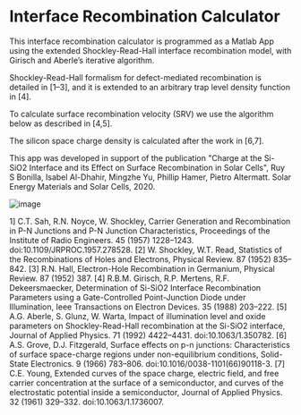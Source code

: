# Interface Recombination Calculator

This interface recombination calculator is programmed as a Matlab App using the extended Shockley-Read-Hall interface recombination model,  with Girisch and Aberle’s iterative algorithm.

Shockley-Read-Hall formalism for defect-mediated recombination is detailed in [1–3], and it is extended to an arbitrary trap level density function in [4]. 

To calculate surface recombination velocity (SRV) we use the algorithm below as described in [4,5].

The silicon space charge density is calculated after the work in [6,7].

This app was developed in support of the publication "Charge at the Si-SiO2 Interface and its Effect on Surface Recombination in Solar Cells", Ruy S Bonilla, Isabel Al-Dhahir, Mingzhe Yu, Phillip Hamer, Pietro Altermatt. Solar Energy Materials and Solar Cells, 2020.

![image](https://user-images.githubusercontent.com/53188769/84266207-033d3b80-ab1c-11ea-8694-111827efce28.png)



1]	C.T. Sah, R.N. Noyce, W. Shockley, Carrier Generation and Recombination in P-N Junctions and P-N Junction Characteristics, Proceedings of the Institute of Radio Engineers. 45 (1957) 1228–1243. doi:10.1109/JRPROC.1957.278528.
[2]	W. Shockley, W.T. Read, Statistics of the Recombinations of Holes and Electrons, Physical Review. 87 (1952) 835–842.
[3]	R.N. Hall, Electron-Hole Recombination in Germanium, Physical Review. 87 (1952) 387.
[4]	R.B.M. Girisch, R.P. Mertens, R.F. Dekeersmaecker, Determination of Si-SiO2 Interface Recombination Parameters using a Gate-Controlled Point-Junction Diode under Illumination, Ieee Transactions on Electron Devices. 35 (1988) 203–222.
[5]	A.G. Aberle, S. Glunz, W. Warta, Impact of illumination level and oxide parameters on Shockley-Read-Hall recombination at the Si-SiO2 interface, Journal of Applied Physics. 71 (1992) 4422–4431. doi:10.1063/1.350782.
[6]	A.S. Grove, D.J. Fitzgerald, Surface effects on p-n junctions: Characteristics of surface space-charge regions under non-equilibrium conditions, Solid-State Electronics. 9 (1966) 783–806. doi:10.1016/0038-1101(66)90118-3.
[7]	C.E. Young, Extended curves of the space charge, electric field, and free carrier concentration at the surface of a semiconductor, and curves of the electrostatic potential inside a semiconductor, Journal of Applied Physics. 32 (1961) 329–332. doi:10.1063/1.1736007.


